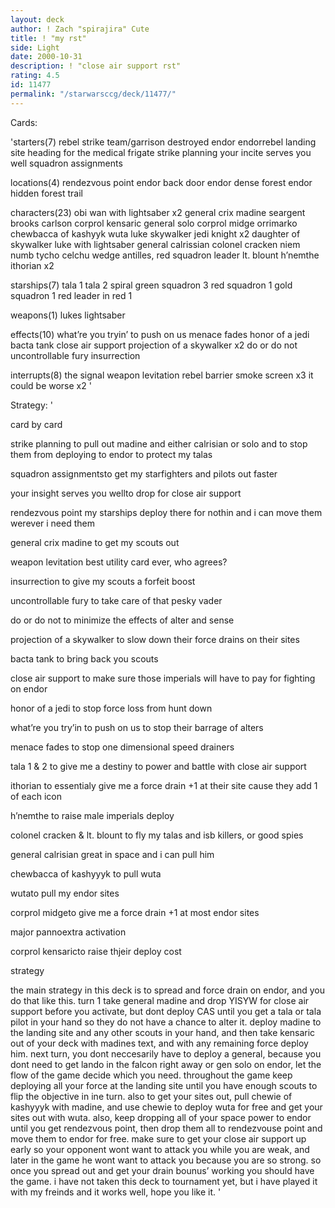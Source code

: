 ```yaml
---
layout: deck
author: ! Zach "spirajira" Cute
title: ! "my rst"
side: Light
date: 2000-10-31
description: ! "close air support rst"
rating: 4.5
id: 11477
permalink: "/starwarsccg/deck/11477/"
---
```

Cards: 

'starters(7)
rebel strike team/garrison destroyed
endor
endorrebel landing site
heading for the medical frigate
strike planning
your incite serves you well
squadron assignments

locations(4)
rendezvous point
endor back door
endor dense forest
endor hidden forest trail

characters(23)
obi wan with lightsaber x2
general crix madine
seargent brooks carlson
corprol kensaric
general solo
corprol midge
orrimarko
chewbacca of kashyyk
wuta
luke skywalker jedi knight x2
daughter of skywalker
luke with lightsaber
general calrissian
colonel cracken
niem numb
tycho celchu
wedge antilles, red squadron leader
lt. blount
h’nemthe
ithorian x2

starships(7)
tala 1
tala 2
spiral
green squadron 3
red squadron 1
gold squadron 1
red leader in red 1

weapons(1)
lukes lightsaber

effects(10)
what’re you tryin’ to push on us
menace fades
honor of a jedi
bacta tank
close air support
projection of a skywalker x2
do or do not
uncontrollable fury
insurrection

interrupts(8)
the signal
weapon levitation
rebel barrier
smoke screen x3
it could be worse x2 '

Strategy: '

card by card

strike planning to pull out madine and either calrisian or solo and to stop them from deploying to endor to protect my talas

squadron assignmentsto get my starfighters and pilots out faster

your insight serves you wellto drop for close air support

rendezvous point my starships deploy there for nothin and i can move them werever i need them

general crix madine to get my scouts out

weapon levitation best utility card ever, who agrees?

insurrection to give my scouts a forfeit boost

uncontrollable fury to take care of that pesky vader

do or do not to minimize the effects of alter and sense

projection of a skywalker to slow down their force drains on their sites

bacta tank to bring back you scouts

close air support to make sure those imperials will have to pay for fighting on endor

honor of a jedi to stop force loss from hunt down

what’re you try’in to push on us to stop their barrage of alters

menace fades to stop one dimensional speed drainers

tala 1 & 2 to give me a destiny to power and battle with close air support

ithorian to essentialy give me a force drain +1 at their site cause they add 1 of each icon

h’nemthe to raise male imperials deploy

colonel cracken & lt. blount to fly my talas and isb killers, or good spies

general calrisian great in space and i can pull him

chewbacca of kashyyyk to pull wuta

wutato pull my endor sites

corprol midgeto give me a force drain +1 at most endor sites

major pannoextra activation

corprol kensaricto raise thjeir deploy cost


strategy

the main strategy in this deck is to spread and force drain on endor, and you do that like this.  turn 1 take general madine and drop YISYW for close air support before you activate, but dont deploy CAS until you get a tala or tala pilot in your hand so they do not have a chance to alter it.  deploy madine to the landing site and any other scouts in your hand, and then take kensaric out of your deck with madines text, and with any remaining force deploy him.  next turn, you dont neccesarily have to deploy a general, because you dont need to get lando in the falcon right away or gen solo on endor, let the flow of the game decide which you need.  throughout the game keep deploying all your force at the landing site until you have enough scouts to flip the objective in ine turn.  also to get your sites out, pull chewie of kashyyyk with madine, and use chewie to deploy wuta for free and get your sites out with wuta.	also, keep dropping all of your space power to endor until you get rendezvous point, then drop them all to rendezvouse point and move them to endor for free.  make sure to get your close air support up early so your opponent wont want to attack you while you are weak, and later in the game he wont want to attack you because you are so strong.  so once you spread out and get your drain bounus’ working you should have the game.  i have not taken this deck to tournament yet, but i have played it with my freinds and it works well, hope you like it. '
